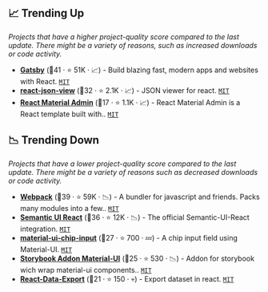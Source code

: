 ## 📈 Trending Up

_Projects that have a higher project-quality score compared to the last update. There might be a variety of reasons, such as increased downloads or code activity._

- <b><a href="https://github.com/gatsbyjs/gatsby">Gatsby</a></b> (🥇41 ·  ⭐ 51K · 📈) - Build blazing fast, modern apps and websites with React. <code><a href="http://bit.ly/34MBwT8">MIT</a></code>
- <b><a href="https://github.com/mac-s-g/react-json-view">react-json-view</a></b> (🥈32 ·  ⭐ 2.1K · 📈) - JSON viewer for react. <code><a href="http://bit.ly/34MBwT8">MIT</a></code>
- <b><a href="https://github.com/flatlogic/react-material-admin">React Material Admin</a></b> (🥉17 ·  ⭐ 1.1K · 📈) - React Material Admin is a React template built with.. <code><a href="http://bit.ly/34MBwT8">MIT</a></code> <code><img src="https://material-ui.com/static/favicon.ico" style="display:inline;" width="13" height="13"></code>

## 📉 Trending Down

_Projects that have a lower project-quality score compared to the last update. There might be a variety of reasons such as decreased downloads or code activity._

- <b><a href="https://github.com/webpack/webpack">Webpack</a></b> (🥈39 ·  ⭐ 59K · 📉) - A bundler for javascript and friends. Packs many modules into a few.. <code><a href="http://bit.ly/34MBwT8">MIT</a></code>
- <b><a href="https://github.com/Semantic-Org/Semantic-UI-React">Semantic UI React</a></b> (🥈36 ·  ⭐ 12K · 📉) - The official Semantic-UI-React integration. <code><a href="http://bit.ly/34MBwT8">MIT</a></code>
- <b><a href="https://github.com/TeamWertarbyte/material-ui-chip-input">material-ui-chip-input</a></b> (🥈27 ·  ⭐ 700 · 💤) - A chip input field using Material-UI. <code><a href="http://bit.ly/34MBwT8">MIT</a></code> <code><img src="https://material-ui.com/static/favicon.ico" style="display:inline;" width="13" height="13"></code>
- <b><a href="https://github.com/react-theming/storybook-addon-material-ui">Storybook Addon Material-UI</a></b> (🥉25 ·  ⭐ 530 · 📉) - Addon for storybook wich wrap material-ui components.. <code><a href="http://bit.ly/34MBwT8">MIT</a></code> <code><img src="https://material-ui.com/static/favicon.ico" style="display:inline;" width="13" height="13"></code>
- <b><a href="https://github.com/securedeveloper/react-data-export">React-Data-Export</a></b> (🥉21 ·  ⭐ 150 · 💀) - Export dataset in react. <code><a href="http://bit.ly/34MBwT8">MIT</a></code>

